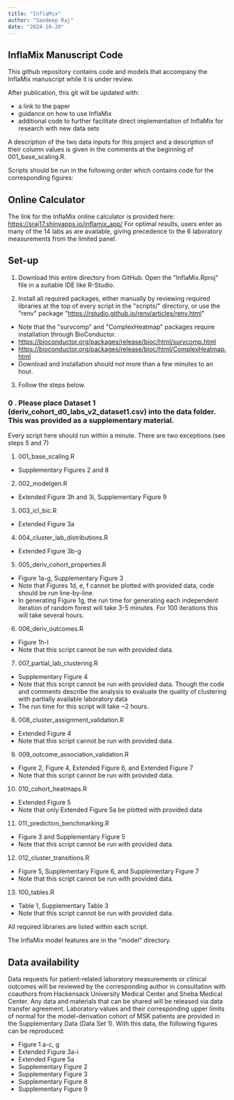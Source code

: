 ```yaml
---
title: "InflaMix"
author: "Sandeep Raj"
date: "2024-10-20"
---
```


## InflaMix Manuscript Code

This github repository contains code and models that accompany the InflaMix manuscript while it is under review. 

After publication, this git will be updated with:
 - a link to the paper
 - guidance on how to use InflaMix
 - additional code to further facilitate direct implementation of InflaMix for research with new data sets

A description of the two data inputs for this project and a description of their column values is given in the comments at the beginning of 001_base_scaling.R. 

Scripts should be run in the following order which contains code for the corresponding figures:

## Online Calculator
The link for the InflaMix online calculator is provided here: https://sraj17.shinyapps.io/inflamix_app/ 
For optimal results, users enter as many of the 14 labs as are available, giving precedence to the 6 laboratory measurements from the limited panel.

## Set-up

1. Download this entire directory from GitHub. Open the "InflaMix.Rproj" file in a suitable IDE like R-Studio.

2. Install all required packages, either manually by reviewing required libraries at the top of every script in the "scripts/" directory, or use the "renv" package "https://rstudio.github.io/renv/articles/renv.html"
 - Note that the "survcomp" and "ComplexHeatmap" packages require installation through BioConductor.
  - https://bioconductor.org/packages/release/bioc/html/survcomp.html
  - https://bioconductor.org/packages/release/bioc/html/ComplexHeatmap.html 
 - Download and Installation should not more than a few minutes to an hour. 

3. Follow the steps below. 

### 0 . Please place Dataset 1 (deriv_cohort_d0_labs_v2_dataset1.csv) into the data folder. This was provided as a supplementary material. 

Every script here should run within a minute. There are two exceptions (see steps 5 and 7)

1. 001_base_scaling.R 
 - Supplementary Figures 2 and 8

2. 002_modelgen.R 
 - Extended Figure 3h and 3i, Supplementary Figure 9
  
3. 003_icl_bic.R
 - Extended Figure 3a
  
4. 004_cluster_lab_distributions.R
 - Extended Figure 3b-g
  
5. 005_deriv_cohort_properties.R 
  - Figure 1a-g, Supplementary Figure 3
  - Note that Figures 1d, e, f cannot be plotted with provided data, code should be run line-by-line.
  - In generating Figure 1g, the run time for generating each independent iteration of random forest will take 3-5 minutes. For 100 iterations this will take several hours. 
  
6. 006_deriv_outcomes.R
 - Figure 1h-l
 - Note that this script cannot be run with provided data. 
 
7. 007_partial_lab_clustering.R
 - Supplementary Figure 4
 - Note that this script cannot be run with provided data. Though the code and comments describe the analysis to evaluate the quality of clustering with partially available laboratory data 
 - The run time for this script will take ~2 hours. 
 
8. 008_cluster_assignment_validation.R
 - Extended Figure 4
 - Note that this script cannot be run with provided data. 
 
9. 009_outcome_association_validation.R
 - Figure 2, Figure 4, Extended Figure 6, and Extended Figure 7
 - Note that this script cannot be run with provided data. 
 
10. 010_cohort_heatmaps.R
 - Extended Figure 5
 - Note that only Extended Figure 5a be plotted with provided data

11. 011_prediction_benchmarking.R
 - Figure 3 and Supplementary Figure 5
 - Note that this script cannot be run with provided data. 
 
 12. 012_cluster_transitions.R
 - Figure 5, Supplementary Figure 6, and Supplementary Figure 7
 - Note that this script cannot be run with provided data. 
 
 13. 100_tables.R
  - Table 1, Supplementary Table 3
  - Note that this script cannot be run with provided data. 

All required libraries are listed within each script. 

The InflaMix model features are in the "model" directory. 

## Data availability

Data requests for patient-related laboratory measurements or clinical outcomes will be reviewed by the corresponding author in consultation with coauthors from Hackensack University Medical Center and Sheba Medical Center. Any data and materials that can be shared will be released via data transfer agreement. Laboratory values and their corresponding upper limits of normal for the model-derivation cohort of MSK patients are provided in the Supplementary Data (Data Set 1). With this data, the following figures can be reproduced:
 - Figure 1 a-c, g
 - Extended Figure 3a-i
 - Extended Figure 5a
 - Supplementary Figure 2
 - Supplementary Figure 3
 - Supplementary Figure 8
 - Supplementary Figure 9
